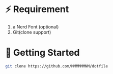 # ⚡️ Requirement

1. a Nerd Font (optional)
1. Git(clone support)

# 🚀 Getting Started

```bash
git clone https://github.com/MMMMMMNM/dotfile
```
